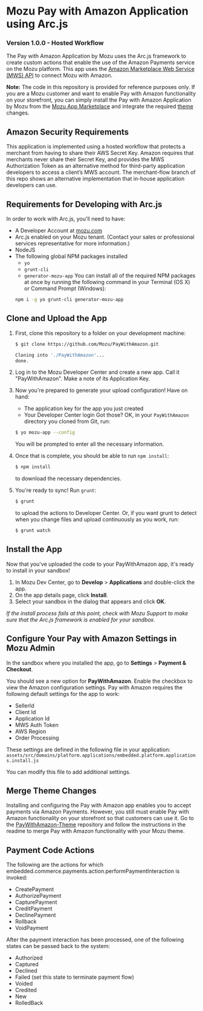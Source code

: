 # Mozu Pay with Amazon Application using Arc.js
### Version 1.0.0 - Hosted Workflow

The Pay with Amazon Application by Mozu uses the Arc.js framework to create custom actions that enable the use of the Amazon Payments service on the Mozu platform. This app uses the [Amazon Marketplace Web Service (MWS) API](https://developer.amazonservices.com/gp/mws/docs.html) to connect Mozu with Amazon. 

**Note:** The code in this repository is provided for reference purposes only. If you are a Mozu customer and want to enable Pay with Amazon functionality on your storefront, you can simply install the Pay with Amazon Application by Mozu from the [Mozu App Marketplace](https://www.mozu.com/marketplace/) and integrate the required [theme](https://github.com/Mozu/PayWithAmazon-Theme) changes.

## Amazon Security Requirements
This application is implemented using a hosted workflow that protects a merchant from having to share their AWS Secret Key. Amazon requires that merchants never share their Secret Key, and provides the MWS Authorization Token as an alternative method for third-party application developers to access a client’s MWS account. The merchant-flow branch of this repo shows an alternative implementation that in-house application developers can use.

## Requirements for Developing with Arc.js

In order to work with Arc.js, you'll need to have:

 - A Developer Account at [mozu.com](http://mozu.com/login)
 - Arc.js enabled on your Mozu tenant. (Contact your sales or professional services representative for more information.)
 - NodeJS
 - The following global NPM packages installed
    - `yo`
    - `grunt-cli`
    - `generator-mozu-app`
 You can install all of the required NPM packages at once by running the following command in your Terminal (OS X) or Command Prompt (Windows):
   ```sh
   npm i -g yo grunt-cli generator-mozu-app
   ```

## Clone and Upload the App

1. First, clone this repository to a folder on your development machine:
   ```sh
   $ git clone https://github.com/Mozu/PayWithAmazon.git
   
   Cloning into './PayWithAmazon'...
   done.
   ```

2. Log in to the Mozu Developer Center and create a new app. Call it "PayWithAmazon". Make a note of its Application Key.

3. Now you're prepared to generate your upload configuration! Have on hand:
    - The application key for the app you just created
    - Your Developer Center login
   Got those? OK, in your `PayWithAmazon` directory you cloned from Git, run:
   ```sh
   $ yo mozu-app --config
   ```
   You will be prompted to enter all the necessary information.

4. Once that is complete, you should be able to run `npm install`:
   ```sh
   $ npm install
   ```
   to download the necessary dependencies.

5. You're ready to sync! Run `grunt`:
   ```sh
   $ grunt
   ```
   to upload the actions to Developer Center. Or, if you want grunt to detect when you change files and upload continuously as you work, run:
   ```sh
   $ grunt watch
   ```

## Install the App

Now that you've uploaded the code to your PayWithAmazon app, it's ready to install in your sandbox! 

1.	In Mozu Dev Center, go to **Develop** > **Applications** and double-click the app. 
2.	On the app details page, click **Install**. 
3.	Select your sandbox in the dialog that appears and click **OK**.

*If the install process fails at this point, check with Mozu Support to make sure that the Arc.js framework is enabled for your sandbox.*

## Configure Your Pay with Amazon Settings in Mozu Admin

In the sandbox where you installed the app, go to **Settings** > **Payment & Checkout**.

You should see a new option for **PayWithAmazon**. Enable the checkbox to view the Amazon configuration settings. Pay with Amazon requires the following default settings for the app to work:
- SellerId
- Client Id
- Application Id
- MWS Auth Token
- AWS Region
- Order Processing

These settings are defined in the following file in your application:
`assets/src/domains/platform.applications/embedded.platform.applications.install.js`

You can modify this file to add additional settings.

## Merge Theme Changes

Installing and configuring the Pay with Amazon app enables you to accept payments via Amazon Payments. However, you still must enable Pay with Amazon functionality on your storefront so that customers can use it. Go to the [PayWithAmazon-Theme](https://github.com/Mozu/PayWithAmazon-Theme) repository and follow the instructions in the readme to merge Pay with Amazon functionality with your Mozu theme.

## Payment Code Actions

The following are the actions for which embedded.commerce.payments.action.performPaymentInteraction is invoked:
- CreatePayment
- AuthorizePayment
- CapturePayment
- CreditPayment
- DeclinePayment
- Rollback
- VoidPayment

After the payment interaction has been processed, one of the following states can be passed back to the system:
- Authorized
- Captured
- Declined
- Failed (set this state to terminate payment flow)
- Voided
- Credited
- New
- RolledBack
